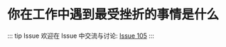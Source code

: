 # 你在工作中遇到最受挫折的事情是什么



::: tip Issue 
 欢迎在 Issue 中交流与讨论: [Issue 105](https://github.com/shfshanyue/Daily-Question/issues/105) 
:::



